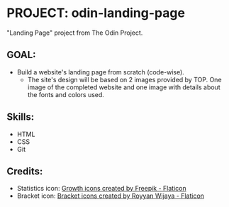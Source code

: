 # PROJECT: odin-landing-page
"Landing Page" project from The Odin Project.

## GOAL:
*   Build a website's landing page from scratch (code-wise).
    *   The site's design will be based on 2 images provided by TOP. One image of the completed website and one image with details about the fonts and colors used. 

##  Skills:
*   HTML
*   CSS
*   Git

## Credits:
*   Statistics icon: <a href="https://www.flaticon.com/free-icons/growth" title="growth icons">Growth icons created by Freepik - Flaticon</a>
*   Bracket icon: <a href="https://www.flaticon.com/free-icons/bracket" title="bracket icons">Bracket icons created by Royyan Wijaya - Flaticon</a>